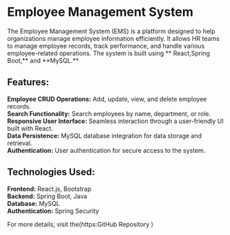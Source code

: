<h1>Employee Management System</h1>
The Employee Management System (EMS) is a platform designed to help organizations manage employee information efficiently. It allows HR teams to manage employee records, track performance, and handle various employee-related operations. The system is built using  ** React,Spring Boot,** and **MySQL.**

<h2>Features:</h2>
	
**Employee CRUD Operations:** Add, update, view, and delete employee records.<br>
**Search Functionality:** Search employees by name, department, or role.<br>
**Responsive User Interface:** Seamless interaction through a user-friendly UI built with React.<br>
**Data Persistence:** MySQL database integration for data storage and retrieval.<br>
**Authentication:** User authentication for secure access to the system.<br>

<h2>Technologies Used:</h2>

**Frontend:** React.js, Bootstrap<br>
**Backend:** Spring Boot, Java<br>
**Database:** MySQL<br>
**Authentication:** Spring Security<br>

For more details, visit the(https:GitHub Repository )
